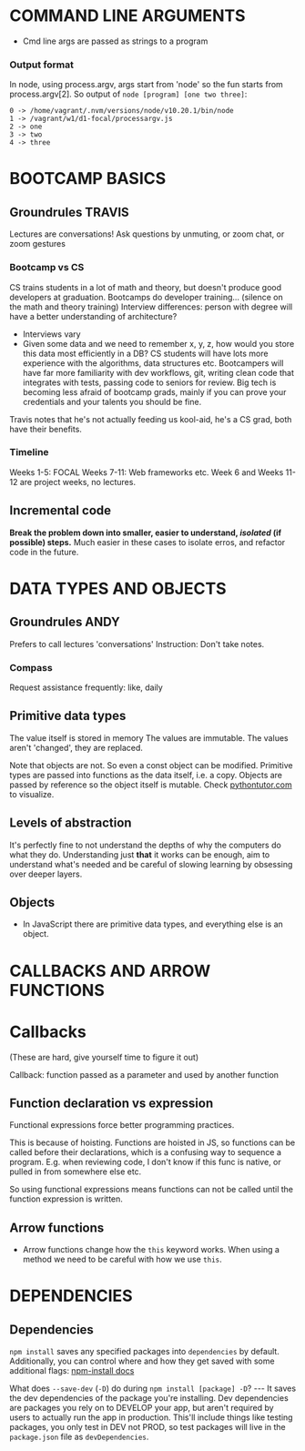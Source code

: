 # COMMAND LINE ARGUMENTS
* Cmd line args are passed as strings to a program

### Output format
In node, using process.argv, args start from 'node' so the fun starts from process.argv[2]. So output of `node [program] [one two three]`:
  ```
  0 -> /home/vagrant/.nvm/versions/node/v10.20.1/bin/node
  1 -> /vagrant/w1/d1-focal/processargv.js
  2 -> one
  3 -> two
  4 -> three
  ```


# BOOTCAMP BASICS
## Groundrules TRAVIS
Lectures are conversations!
Ask questions by unmuting, or zoom chat, or zoom gestures

### Bootcamp vs CS
CS trains students in a lot of math and theory, but doesn't produce good developers at graduation. Bootcamps do developer training... (silence on the math and theory training)
Interview differences: person with degree will have a better understanding of architecture?
* Interviews vary
* Given some data and we need to remember x, y, z, how would you store this data most efficiently in a DB?
CS students will have lots more experience with the algorithms, data structures etc. Bootcampers will have far more familiarity with dev workflows, git, writing clean code that integrates with tests, passing code to seniors for review. Big tech is becoming less afraid of bootcamp grads, mainly if you can prove your credentials and your talents you should be fine. 

Travis notes that he's not actually feeding us kool-aid, he's a CS grad, both have their benefits. 

### Timeline
Weeks 1-5: FOCAL
Weeks 7-11: Web frameworks etc.
Week 6 and Weeks 11-12 are project weeks, no lectures.

## Incremental code
**Break the problem down into smaller, easier to understand, _isolated_ (if possible) steps.** Much easier in these cases to isolate erros, and refactor code in the future. 



# DATA TYPES AND OBJECTS
## Groundrules ANDY
Prefers to call lectures 'conversations'
Instruction: Don't take notes.

### Compass
Request assistance frequently: like, daily


## Primitive data types
The value itself is stored in memory
The values are immutable. The values aren't 'changed', they are replaced.

Note that objects are not. So even a const object can be modified.
Primitive types are passed into functions as the data itself, i.e. a copy. Objects are passed by reference so the object itself is mutable. Check [pythontutor.com](pythontutor.com) to visualize.


## Levels of abstraction
It's perfectly fine to not understand the depths of why the computers do what they do. Understanding just **that** it works can be enough, aim to understand what's needed and be careful of slowing learning by obsessing over deeper layers.


## Objects
* In JavaScript there are primitive data types, and everything else is an object.




# CALLBACKS AND ARROW FUNCTIONS
# Callbacks
(These are hard, give yourself time to figure it out)

Callback: function passed as a parameter and used by another function

## Function declaration vs expression
Functional expressions force better programming practices.

This is because of hoisting. Functions are hoisted in JS, so functions can be called before their declarations, which is a confusing way to sequence a program. E.g. when reviewing code, I don't know if this func is native, or pulled in from somewhere else etc.

So using functional expressions means functions can not be called until the function expression is written. 


## Arrow functions
* Arrow functions change how the `this` keyword works. When using a method we need to be careful with how we use `this`.




# DEPENDENCIES
## Dependencies
`npm install` saves any specified packages into `dependencies` by default.
Additionally, you can control where and how they get saved with some additional flags:
[npm-install docs](https://docs.npmjs.com/cli/v6/commands/npm-install)


What does `--save-dev` (`-D`) do during `npm install [package] -D`? ---
  It saves the dev dependencies of the package you're installing. 
  Dev dependencies are packages you rely on to DEVELOP your app, but aren't required by users to actually run the app in production. This'll include things like testing packages, you only test in DEV not PROD, so test packages will live in the `package.json` file as `devDependencies`.

